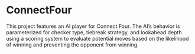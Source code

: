 # ConnectFour
This project features an AI player for Connect Four. The AI’s behavior is parameterized for checker type, tiebreak strategy, and lookahead depth using a scoring system to evaluate potential moves based on the likelihood of winning and preventing the opponent from winning.

